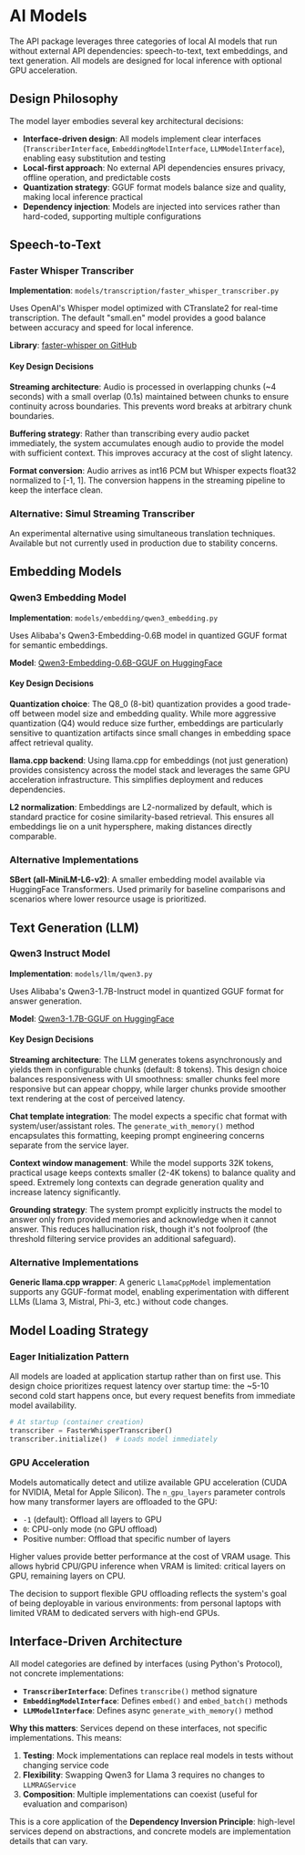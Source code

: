 # AI Models

The API package leverages three categories of local AI models that run without external API dependencies: speech-to-text, text embeddings, and text generation. All models are designed for local inference with optional GPU acceleration.

## Design Philosophy

The model layer embodies several key architectural decisions:

- **Interface-driven design**: All models implement clear interfaces (`TranscriberInterface`, `EmbeddingModelInterface`, `LLMModelInterface`), enabling easy substitution and testing
- **Local-first approach**: No external API dependencies ensures privacy, offline operation, and predictable costs
- **Quantization strategy**: GGUF format models balance size and quality, making local inference practical
- **Dependency injection**: Models are injected into services rather than hard-coded, supporting multiple configurations

## Speech-to-Text

### Faster Whisper Transcriber

**Implementation**: `models/transcription/faster_whisper_transcriber.py`

Uses OpenAI's Whisper model optimized with CTranslate2 for real-time transcription. The default "small.en" model provides a good balance between accuracy and speed for local inference.

**Library**: [faster-whisper on GitHub](https://github.com/SYSTRAN/faster-whisper)

#### Key Design Decisions

**Streaming architecture**: Audio is processed in overlapping chunks (~4 seconds) with a small overlap (0.1s) maintained between chunks to ensure continuity across boundaries. This prevents word breaks at arbitrary chunk boundaries.

**Buffering strategy**: Rather than transcribing every audio packet immediately, the system accumulates enough audio to provide the model with sufficient context. This improves accuracy at the cost of slight latency.

**Format conversion**: Audio arrives as int16 PCM but Whisper expects float32 normalized to [-1, 1]. The conversion happens in the streaming pipeline to keep the interface clean.

### Alternative: Simul Streaming Transcriber

An experimental alternative using simultaneous translation techniques. Available but not currently used in production due to stability concerns.

## Embedding Models

### Qwen3 Embedding Model

**Implementation**: `models/embedding/qwen3_embedding.py`

Uses Alibaba's Qwen3-Embedding-0.6B model in quantized GGUF format for semantic embeddings.

**Model**: [Qwen3-Embedding-0.6B-GGUF on HuggingFace](https://huggingface.co/Qwen/Qwen3-Embedding-0.6B-GGUF)

#### Key Design Decisions

**Quantization choice**: The Q8_0 (8-bit) quantization provides a good trade-off between model size and embedding quality. While more aggressive quantization (Q4) would reduce size further, embeddings are particularly sensitive to quantization artifacts since small changes in embedding space affect retrieval quality.

**llama.cpp backend**: Using llama.cpp for embeddings (not just generation) provides consistency across the model stack and leverages the same GPU acceleration infrastructure. This simplifies deployment and reduces dependencies.

**L2 normalization**: Embeddings are L2-normalized by default, which is standard practice for cosine similarity-based retrieval. This ensures all embeddings lie on a unit hypersphere, making distances directly comparable.

### Alternative Implementations

**SBert (all-MiniLM-L6-v2)**: A smaller embedding model available via HuggingFace Transformers. Used primarily for baseline comparisons and scenarios where lower resource usage is prioritized.

## Text Generation (LLM)

### Qwen3 Instruct Model

**Implementation**: `models/llm/qwen3.py`

Uses Alibaba's Qwen3-1.7B-Instruct model in quantized GGUF format for answer generation.

**Model**: [Qwen3-1.7B-GGUF on HuggingFace](https://huggingface.co/unsloth/Qwen3-1.7B-GGUF)

#### Key Design Decisions

**Streaming architecture**: The LLM generates tokens asynchronously and yields them in configurable chunks (default: 8 tokens). This design choice balances responsiveness with UI smoothness: smaller chunks feel more responsive but can appear choppy, while larger chunks provide smoother text rendering at the cost of perceived latency.

**Chat template integration**: The model expects a specific chat format with system/user/assistant roles. The `generate_with_memory()` method encapsulates this formatting, keeping prompt engineering concerns separate from the service layer.

**Context window management**: While the model supports 32K tokens, practical usage keeps contexts smaller (2-4K tokens) to balance quality and speed. Extremely long contexts can degrade generation quality and increase latency significantly.

**Grounding strategy**: The system prompt explicitly instructs the model to answer only from provided memories and acknowledge when it cannot answer. This reduces hallucination risk, though it's not foolproof (the threshold filtering service provides an additional safeguard).

### Alternative Implementations

**Generic llama.cpp wrapper**: A generic `LlamaCppModel` implementation supports any GGUF-format model, enabling experimentation with different LLMs (Llama 3, Mistral, Phi-3, etc.) without code changes.

## Model Loading Strategy

### Eager Initialization Pattern

All models are loaded at application startup rather than on first use. This design choice prioritizes request latency over startup time: the ~5-10 second cold start happens once, but every request benefits from immediate model availability.

```python
# At startup (container creation)
transcriber = FasterWhisperTranscriber()
transcriber.initialize()  # Loads model immediately
```

### GPU Acceleration

Models automatically detect and utilize available GPU acceleration (CUDA for NVIDIA, Metal for Apple Silicon). The `n_gpu_layers` parameter controls how many transformer layers are offloaded to the GPU:

- `-1` (default): Offload all layers to GPU
- `0`: CPU-only mode (no GPU offload)
- Positive number: Offload that specific number of layers

Higher values provide better performance at the cost of VRAM usage. This allows hybrid CPU/GPU inference when VRAM is limited: critical layers on GPU, remaining layers on CPU.

The decision to support flexible GPU offloading reflects the system's goal of being deployable in various environments: from personal laptops with limited VRAM to dedicated servers with high-end GPUs.

## Interface-Driven Architecture

All model categories are defined by interfaces (using Python's Protocol), not concrete implementations:

- **`TranscriberInterface`**: Defines `transcribe()` method signature
- **`EmbeddingModelInterface`**: Defines `embed()` and `embed_batch()` methods
- **`LLMModelInterface`**: Defines async `generate_with_memory()` method

**Why this matters**: Services depend on these interfaces, not specific implementations. This means:

1. **Testing**: Mock implementations can replace real models in tests without changing service code
2. **Flexibility**: Swapping Qwen3 for Llama 3 requires no changes to `LLMRAGService`
3. **Composition**: Multiple implementations can coexist (useful for evaluation and comparison)

This is a core application of the **Dependency Inversion Principle**: high-level services depend on abstractions, and concrete models are implementation details that can vary.
